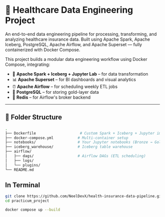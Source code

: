 # 🏥 Healthcare Data Engineering Project

An end-to-end data engineering pipeline for processing, transforming, and analyzing healthcare insurance data. Built using Apache Spark, Apache Iceberg, PostgreSQL, Apache Airflow, and Apache Superset — fully containerized with Docker Compose.


This project builds a modular data engineering workflow using Docker Compose, integrating:

- 🧪 **Apache Spark + Iceberg + Jupyter Lab** – for data transformation
- 📊 **Apache Superset** – for BI dashboards and visual analytics
- ⏰ **Apache Airflow** – for scheduling weekly ETL jobs
- 🐘 **PostgreSQL** – for storing gold-layer data
- 🧠 **Redis** – for Airflow's broker backend

---

## 📁 Folder Structure

```bash
.
├── Dockerfile                    # Custom Spark + Iceberg + Jupyter image
├── docker-compose.yml           # Multi-container setup
├── notebooks/                   # Your Jupyter notebooks (Bronze → Gold)
├── iceberg_warehouse/           # Iceberg table warehouse
├── airflow/
│   ├── dags/                    # Airflow DAGs (ETL scheduling)
│   ├── logs/
│   └── plugins/
└── README.md
```

## In Terminal

```bash
git clone https://github.com/NeelDevX/health-insurance-data-pipeline.git
cd practicum_project

docker compose up --build
```
